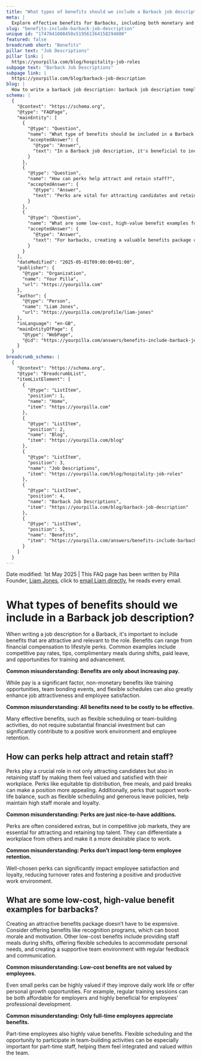 ```yaml
---
title: "What types of benefits should we include a Barback job description?"
meta: |
  Explore effective benefits for Barbacks, including both monetary and non-monetary perks, and learn how these can attract and retain staff.
slug: "benefits-include-barback-job-description"
unique id: "1747841008450x519561364158294800"
featured: false
breadcrumb short: "Benefits"
pillar text: "Job Descriptions"
pillar link: |
  https://yourpilla.com/blog/hospitality-job-roles
subpage text: "Barback Job Descriptions"
subpage link: |
  https://yourpilla.com/blog/barback-job-description
blog: |
  How to write a barback job description: barback job description template included.
schema: |
  {
    "@context": "https://schema.org",
    "@type": "FAQPage",
    "mainEntity": [
      {
        "@type": "Question",
        "name": "What type of benefits should be included in a Barback job description?",
        "acceptedAnswer": {
          "@type": "Answer",
          "text": "In a Barback job description, it's beneficial to include a range of attractive and relevant benefits such as competitive pay rates, tips, complimentary meals during shifts, paid leave, and opportunities for training and advancement. Additionally, emphasising the inclusion of non-monetary benefits like flexible schedules and team bonding events can enhance job attractiveness and employee satisfaction."
        }
      },
      {
        "@type": "Question",
        "name": "How can perks help attract and retain staff?",
        "acceptedAnswer": {
          "@type": "Answer",
          "text": "Perks are vital for attracting candidates and retaining staff by enhancing job satisfaction and making employees feel valued. Equitable tip distribution, free meals, paid breaks, flexible scheduling, and generous leave policies are examples of perks that help maintain high staff morale and loyalty, making a workplace more appealing and reducing staff turnover."
        }
      },
      {
        "@type": "Question",
        "name": "What are some low-cost, high-value benefit examples for barbacks?",
        "acceptedAnswer": {
          "@type": "Answer",
          "text": "For barbacks, creating a valuable benefits package can be economical. Consider low-cost options like recognition programs, free meals during shifts, flexible scheduling, and a supportive team environment with regular feedback. These benefits, while affordable, can greatly enhance daily work life and offer growth opportunities, making them highly valued by employees."
        }
      }
    ],
    "dateModified": "2025-05-01T09:00:00+01:00",
    "publisher": {
      "@type": "Organization",
      "name": "Your Pilla",
      "url": "https://yourpilla.com"
    },
    "author": {
      "@type": "Person",
      "name": "Liam Jones",
      "url": "https://yourpilla.com/profile/liam-jones"
    },
    "inLanguage": "en-GB",
    "mainEntityOfPage": {
      "@type": "WebPage",
      "@id": "https://yourpilla.com/answers/benefits-include-barback-job-description"
    }
  }
breadcrumb_schema: |
  {
    "@context": "https://schema.org",
    "@type": "BreadcrumbList",
    "itemListElement": [
      {
        "@type": "ListItem",
        "position": 1,
        "name": "Home",
        "item": "https://yourpilla.com"
      },
      {
        "@type": "ListItem",
        "position": 2,
        "name": "Blog",
        "item": "https://yourpilla.com/blog"
      },
      {
        "@type": "ListItem",
        "position": 3,
        "name": "Job Descriptions",
        "item": "https://yourpilla.com/blog/hospitality-job-roles"
      },
      {
        "@type": "ListItem",
        "position": 4,
        "name": "Barback Job Descriptions",
        "item": "https://yourpilla.com/blog/barback-job-description"
      },
      {
        "@type": "ListItem",
        "position": 5,
        "name": "Benefits",
        "item": "https://yourpilla.com/answers/benefits-include-barback-job-description"
      }
    ]
  }
---
```


Date modified: 1st May 2025 | This FAQ page has been written by Pilla Founder, [Liam Jones](https://yourpilla.com/profile/liam-jones), click to [email Liam directly](https://mailto:liam@yourpilla.com), he reads every email.

# What types of benefits should we include in a Barback job description?

When writing a job description for a Barback, it's important to include benefits that are attractive and relevant to the role. Benefits can range from financial compensation to lifestyle perks. Common examples include competitive pay rates, tips, complimentary meals during shifts, paid leave, and opportunities for training and advancement.

**Common misunderstanding: Benefits are only about increasing pay.**

While pay is a significant factor, non-monetary benefits like training opportunities, team bonding events, and flexible schedules can also greatly enhance job attractiveness and employee satisfaction.

**Common misunderstanding: All benefits need to be costly to be effective.**

Many effective benefits, such as flexible scheduling or team-building activities, do not require substantial financial investment but can significantly contribute to a positive work environment and employee retention.

## How can perks help attract and retain staff?

Perks play a crucial role in not only attracting candidates but also in retaining staff by making them feel valued and satisfied with their workplace. Perks like equitable tip distribution, free meals, and paid breaks can make a position more appealing. Additionally, perks that support work-life balance, such as flexible scheduling and generous leave policies, help maintain high staff morale and loyalty.

**Common misunderstanding: Perks are just nice-to-have additions.**

Perks are often considered extras, but in competitive job markets, they are essential for attracting and retaining top talent. They can differentiate a workplace from others and make it a more desirable place to work.

**Common misunderstanding: Perks don’t impact long-term employee retention.**

Well-chosen perks can significantly impact employee satisfaction and loyalty, reducing turnover rates and fostering a positive and productive work environment.

## What are some low-cost, high-value benefit examples for barbacks?

Creating an attractive benefits package doesn’t have to be expensive. Consider offering benefits like recognition programs, which can boost morale and motivation. Other low-cost benefits include providing staff meals during shifts, offering flexible schedules to accommodate personal needs, and creating a supportive team environment with regular feedback and communication.

**Common misunderstanding: Low-cost benefits are not valued by employees.**

Even small perks can be highly valued if they improve daily work life or offer personal growth opportunities. For example, regular training sessions can be both affordable for employers and highly beneficial for employees’ professional development.

**Common misunderstanding: Only full-time employees appreciate benefits.**

Part-time employees also highly value benefits. Flexible scheduling and the opportunity to participate in team-building activities can be especially important for part-time staff, helping them feel integrated and valued within the team.